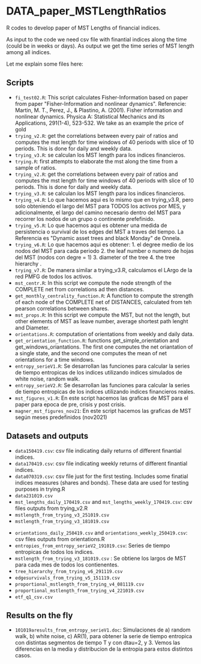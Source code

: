 # DATA_paper_MSTLengthRatios
R codes to develop paper of MST Lengths of financial indices.

As input to the code we need csv file with finantial indices along the time (could be in weeks or days). As output we get the time series of MST length among all indices.



Let me explain some files here:

## Scripts

* `fi_test02.R`: This script calculates Fisher-Information based on paper from  paper "Fisher-Information and nonlinear dynamics". Referencie: Martin, M. T., Perez, J., & Plastino, A. (2001). Fisher information and nonlinear dynamics. Physica A: Statistical Mechanics and its Applications, 291(1-4), 523-532. We take as an example the price of gold
* `trying_v2.R`: get the correlations between every pair of ratios and computes the mst length for time windows of 40 periods with slice of 10 periods. This is done for daily and weekly data.
* ``trying_v3.R``: se calculan los MST length para los indices financieros.
* `trying.R`: first attempts to elaborate the mst along the time from a sample of ratios.
* `trying_v2.R`: get the correlations between every pair of ratios and computes the mst length for time windows of 40 periods with slice of 10 periods. This is done for daily and weekly data.
* ``trying_v3.R``: se calculan los MST length para los indices financieros.
* ``trying_v4.R``: Lo que hacemos aqui es lo mismo que en trying_v3.R, pero solo obteniendo el largo del MST para TODOS los activos por MES, y adicionalmente, el largo del camino necesario dentro del MST para recorrer los nodos de un grupo o continente prefefinido.
* ``trying_v5.R``: Lo que hacemos aqui es obtener una medida de persistencia o survival  de los edges del MST a traves del tiempo. La Referencia es "Dynamic asset trees and black Monday" de Onnela.
* ``trying_v6.R``: Lo que hacemos aqui es obtener: 1. el degree medio de los nodos del MST para cada periodo 2. the leaf number o numero de hojas del MST (nodos con degre = 1) 3. diameter of the tree 4. the tree hierarchy .
* ``trying_v7.R``: De manera similar a trying_v3.R, calculamos el LArgo de la red PMFG  de todos los activos.
* ``mst_centr.R``: In this script we compute the node strength of the COMPLETE net from correlations ad then distances.
* ``get_monthly_centrality_function.R``: A function to compute the strength of each node of the COMPLETE net of DISTANCES, calculated from teh pearson correlations between shares.
* ``mst_props.R``: In this script we compute the MST, but not the length, but other elements of MST as leave number, average shortest path lenght and Diameter.
* `orientations.R`: computation of orientations from weekly and daily data.
* `get_orientation_function.R`: functions get_simple_orientation and get_windows_oriantations. The first one computes the net oriantation of a single state, and the second one computes the mean of net orientations for a time windows. 
* ``entropy_serieV1.R``: Se desarrollan las funciones para calcular la series de tiempo entropicas de los indices utilizando indices simulados de white noise, random walk.
* ``entropy_serieV2.R``: Se desarrollan las funciones para calcular la series de tiempo entropicas de los indices utilizando indices financieros reales.
* ``mst_figures_v1.R``: En este script hacemos las graficas de MST para el paper para epoca de pre, crisis y post crisis.
* ``magner_mst_figures_nov21``: En este script hacemos las graficas de MST según meses predefinidos (nov2021)



## Datasets and outputs

- `data150419.csv`: csv file indicating daily returns of different finantial indices. 
- `data170419.csv`: csv file indicating weekly returns of different finantial indices. 
- `data070319.csv`: csv file just for the first testing. Includes some finatial indices measures (shares and bonds). These data are used for testing purposes in trying.R
- ``data231019.csv``
- `mst_lengths_daily_170419.csv` and `mst_lengths_weekly_170419.csv`: csv files outputs from trying_v2.R
- ``mstlength_from_trying_v3_251019.csv``
- ``mstlength_from_trying_v3_181019.csv``

* `orientations_daily_250419.csv` and `orientations_weekly_250419.csv`:  csv files outputs from orientations.R 
* ``entropies_from_entropy_serieV2_191019.csv``: Series de tiempo entropicas de todos los indices.
* ``mstlength_from_trying_v3_181019.csv`` : Se obtiene los largos de MST para cada mes de todos los contienentes.
* ``tree_hierarchy_from_trying_v6_291119.csv``
* ``edgesurvivals_from_trying_v5_151119.csv``
* ``proportional_mstlength_from_trying_v4_081119.csv``
* ``proportional_mstlength_from_trying_v4_221019.csv``
* ``etf_q1_csv.csv``


## Results on the fly

* ``101019aresults_from_entropy_serieV1.doc``: Simulaciones de a) random walk, b) white noise, c) AR(1), para obtener la serie de tiempo entropica con distintas segmentos de tiempo T y con dtau=2, y 3.  Vemos las diferencias en la media y distribucion de la entropia para estos distintos casos.
